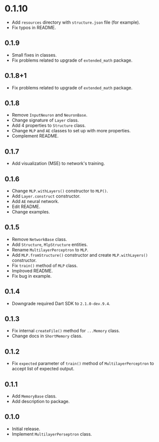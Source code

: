 # 0.1.10

- Add `resources` directory with `structure.json` file (for example).
- Fix typos in README.

## 0.1.9

- Small fixes in classes.
- Fix problems related to upgrade of `extended_math` package.

## 0.1.8+1

- Fix problems related to upgrade of `extended_math` package.

## 0.1.8

- Remove `InputNeuron` and `NeuronBase`.
- Change signature of `Layer` class.
- Add 4 properties to `Structure` class.
- Change `MLP` and `AE` classes to set up with more properties.
- Complement README.

## 0.1.7

- Add visualization (MSE) to network's training.

## 0.1.6

- Change `MLP.withLayers()` constructor to `MLP()`.
- Add `Layer.construct` constructor.
- Add `AE` neural network.
- Edit README.
- Change examples.

## 0.1.5

- Remove `NetworkBase` class.
- Add `Structure`, `MlpStructure` entities.
- Rename `MultilayerPerceptron` to `MLP`.
- Add `MLP.fromStructure()` constructor and create `MLP.withLayers()` constructor.
- Fix `train()` method of `MLP` class.
- Implroved README.
- Fix bug in example.

## 0.1.4

- Downgrade required Dart SDK to `2.1.0-dev.9.4`.

## 0.1.3

- Fix internal `createFile()` method for `...Memory` class.
- Change docs in `ShortMemory` class.

## 0.1.2

- Fix `expected` parameter of `train()` method of `MultilayerPerceptron` to accept list of expected output.

## 0.1.1

- Add `MemoryBase` class.
- Add description to package.

## 0.1.0

- Initial release.
- Implement `MultilayerPerseptron` class.
